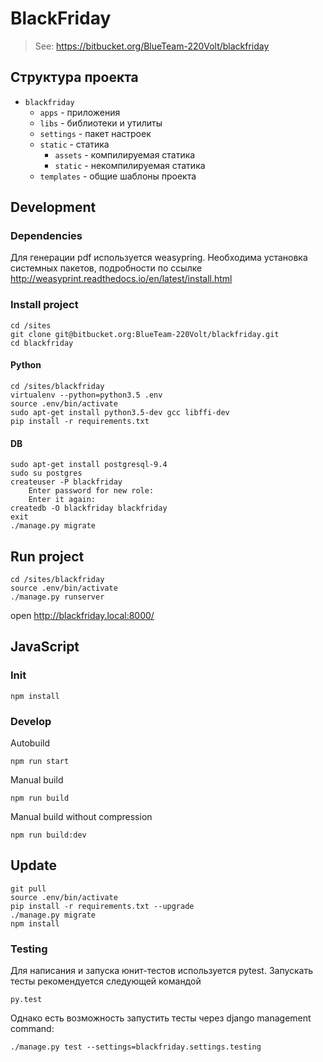 # BlackFriday

> See: https://bitbucket.org/BlueTeam-220Volt/blackfriday

## Структура проекта

* `blackfriday`
    * `apps` - приложения
    * `libs` - библиотеки и утилиты
    * `settings` - пакет настроек
    * `static` - статика
        * `assets` - компилируемая статика
        * `static` - некомпилируемая статика
    * `templates` - общие шаблоны проекта


## Development


### Dependencies

Для генерации pdf используется weasypring. Необходима установка системных пакетов, подробности по ссылке
http://weasyprint.readthedocs.io/en/latest/install.html

### Install project
```
cd /sites
git clone git@bitbucket.org:BlueTeam-220Volt/blackfriday.git
cd blackfriday
```

#### Python
```
cd /sites/blackfriday
virtualenv --python=python3.5 .env
source .env/bin/activate
sudo apt-get install python3.5-dev gcc libffi-dev
pip install -r requirements.txt
```

#### DB
```
sudo apt-get install postgresql-9.4
sudo su postgres
createuser -P blackfriday
    Enter password for new role:
    Enter it again:
createdb -O blackfriday blackfriday
exit
./manage.py migrate
```

## Run project
```
cd /sites/blackfriday
source .env/bin/activate
./manage.py runserver
```
open http://blackfriday.local:8000/


## JavaScript

### Init
```
npm install
```

### Develop
Autobuild
```
npm run start
```

Manual build
```
npm run build
```

Manual build without compression
```
npm run build:dev
```


## Update
```
git pull
source .env/bin/activate
pip install -r requirements.txt --upgrade
./manage.py migrate
npm install
```


### Testing

Для написания и запуска юнит-тестов используется pytest. Запускать тесты рекомендуется следующей командой
```
py.test
```
Однако есть возможность запустить тесты через django management command:
```
./manage.py test --settings=blackfriday.settings.testing
```
